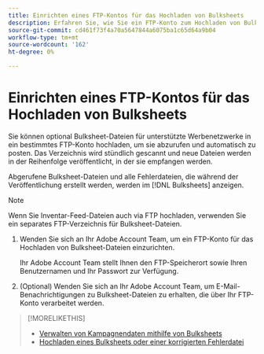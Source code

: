 ```yaml
---
title: Einrichten eines FTP-Kontos für das Hochladen von Bulksheets
description: Erfahren Sie, wie Sie ein FTP-Konto zum Hochladen von Bulksheet-Dateien anfordern.
source-git-commit: cd461f73f4a70a5647844a6075ba1c65d64a9b04
workflow-type: tm+mt
source-wordcount: '162'
ht-degree: 0%

---
```


# Einrichten eines FTP-Kontos für das Hochladen von Bulksheets

Sie können optional Bulksheet-Dateien für unterstützte Werbenetzwerke in ein bestimmtes FTP-Konto hochladen, um sie abzurufen und automatisch zu posten. Das Verzeichnis wird stündlich gescannt und neue Dateien werden in der Reihenfolge veröffentlicht, in der sie empfangen werden.

Abgerufene Bulksheet-Dateien und alle Fehlerdateien, die während der Veröffentlichung erstellt werden, werden im [!DNL Bulksheets] anzeigen.

>[!NOTE]
>
>Wenn Sie Inventar-Feed-Dateien auch via FTP hochladen, verwenden Sie ein separates FTP-Verzeichnis für Bulksheet-Dateien.

1. Wenden Sie sich an Ihr Adobe Account Team, um ein FTP-Konto für das Hochladen von Bulksheet-Dateien einzurichten.

   Ihr Adobe Account Team stellt Ihnen den FTP-Speicherort sowie Ihren Benutzernamen und Ihr Passwort zur Verfügung.

1. (Optional) Wenden Sie sich an Ihr Adobe Account Team, um E-Mail-Benachrichtigungen zu Bulksheet-Dateien zu erhalten, die über Ihr FTP-Konto verarbeitet werden.

>[!MORELIKETHIS]
>
>* [Verwalten von Kampagnendaten mithilfe von Bulksheets](bulksheet-about.md)
>* [Hochladen eines Bulksheets oder einer korrigierten Fehlerdatei](bulksheet-upload.md)

